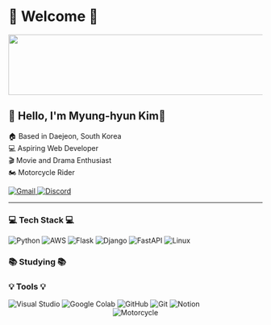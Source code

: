 

<body>
    <div class="center">
        <h1>👾 Welcome 👾</h1>
        <p>
<a href="https://github.com/devxb/gitanimals">
  <img src="https://render.gitanimals.org/lines/{Kimmyeonghyeon0}?pet-id=1" width="1000" height="120"/>
</a>
<div>
  <h2>🌚 Hello, I'm Myung-hyun Kim🌝</h2>
  <p>
    🏠 Based in Daejeon, South Korea<br>
    💻 Aspiring Web Developer<br>
    🎬 Movie and Drama Enthusiast<br>
    🏍️ Motorcycle Rider
  </p>
</div>
        </p>
        <p>
            <a href="mailto:audguss00915@gmail.com" target="_blank">
                <img src="https://img.shields.io/badge/Gmail-D14836?style=for-the-badge&logo=gmail&logoColor=white" alt="Gmail">
            </a>
            <a href="https://discord.com/channels/352307310774976513" target="_blank">
                <img src="https://img.shields.io/badge/Discord-7289DA?style=for-the-badge&logo=discord&logoColor=white" alt="Discord">
            </a>
        </p>
        <hr>
        <h3>💻 Tech Stack 💻</h3>
        <div class="tech-stack">
            <img src="https://img.shields.io/badge/Python-3776AB?style=for-the-badge&logo=python&logoColor=white" alt="Python">
            <img src="https://img.shields.io/badge/AWS-%23FF9900.svg?style=for-the-badge&logo=amazon-aws&logoColor=white" alt="AWS">
            <img src="https://img.shields.io/badge/flask-%23000.svg?style=for-the-badge&logo=flask&logoColor=white" alt="Flask">
            <img src="https://img.shields.io/badge/django-092E20?style=for-the-badge&logo=django&logoColor=white" alt="Django">
            <img src="https://img.shields.io/badge/FastAPI-005571?style=for-the-badge&logo=fastapi" alt="FastAPI">
            <img src="https://img.shields.io/badge/Linux-FCC624?style=for-the-badge&logo=linux&logoColor=black" alt="Linux">
        </div>
        <h3>📚 Studying 📚</h3>
<!--         <p>[여기에 현재 학습 중인 기술이나 스킬을 추가하세요]</p> -->
        <h3>💡 Tools 💡</h3>
        <div class="tools">
            <img src="https://img.shields.io/badge/Visual_Studio-5C2D91?style=for-the-badge&logo=visual%20studio&logoColor=white" alt="Visual Studio">
            <img src="https://img.shields.io/badge/Colab-F9AB00?style=for-the-badge&logo=googlecolab&color=525252" alt="Google Colab">
            <img src="https://img.shields.io/badge/github-181717?style=for-the-badge&logo=github&logoColor=white" alt="GitHub">
            <img src="https://img.shields.io/badge/git-F05032?style=for-the-badge&logo=git&logoColor=white" alt="Git">
            <img src="https://img.shields.io/badge/Notion-000000?style=for-the-badge&logo=notion&logoColor=white" alt="Notion">
        </div>
        <div align="center">
        <img src="https://github.com/user-attachments/assets/48051152-5412-4ac3-b718-bfd53761dafd" alt="Motorcycle">
        </div>
    </div>
</body>
</html>
